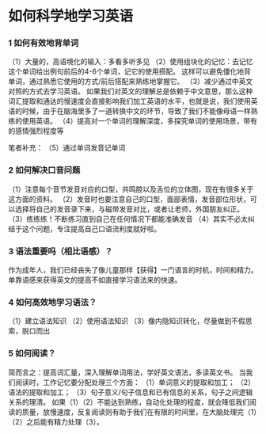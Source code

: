 # 如何科学地学习英语

### 1 如何有效地背单词
（1）大量的，高语境化的输入：多看多听多见
（2）使用组块化的记忆：去记忆这个单词给出例句前后的4-6个单词，记它的使用搭配。
	这样可以避免僵化地背单词，通过熟悉它使用的方式/前后搭配来熟练地掌握它。
（3）减少通过中英文对照的方式去学习英语。
	如果我们对英文的理解总是依赖于中文意思，那么这种词汇提取和通达的慢速度会直接影响我们加工英语的水平，也就是说，我们使用英语的时候，由于在脑海里多了一道转换中文的环节，导致了我们不能像母语一样熟练的使用英语。
（4）提高对一个单词的理解深度，多探究单词的使用场景，带有的感情强烈程度等

笔者补充：
（5）通过单词发音记单词

### 2 如何解决口音问题
（1）注意每个音节发音对应的口型，共鸣腔以及舌位的立体图，现在有很多关于这方面的资料。
（2）发音时也要注意自己的口型，面部表情，发音部位形状，可以选择将自己的发音录下来，与磁带发音对比，或者让老师，外国朋友纠正。
（3）练练练！不断练习直到自己在任何情况下都能准确发音
（4）其实不必太纠结于这个问题，专注提高自己口语流利度就好啦。

### 3 语法重要吗（相比语感）？
作为成年人，我们已经丧失了像儿童那样【获得】一门语言的时机，时间和精力。单靠语感来获得英文的提高不如直接学习语法来的快速。

### 4 如何高效地学习语法？
（1）建立语法知识
（2）使用语法知识
（3）像内隐知识转化，尽量做到不假思索，脱口而出

### 5 如何阅读？
简而言之：提高词汇量，深入理解单词用法，学好英文语法，多读英文书。
当我们阅读时，工作记忆要分配处理三个方面：
（1）单词意义的提取和加工；
（2）语法的提取和加工；
（3）句子意义/句子信息和已有信息的关系，句子之间逻辑关系的理清。
如果（1）（2）不能达到熟练，自动化处理的程度，就会降低我们阅读的质量，放慢速度，反复阅读则有助于我们在有限的时间里，在大脑处理完（1）（2）之后能有精力处理（3）。
